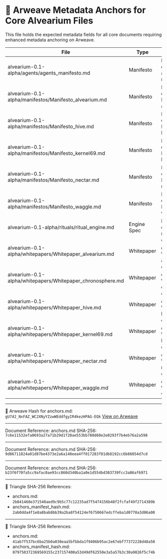 # 🧾 Arweave Metadata Anchors for Core Alvearium Files

This file holds the expected metadata fields for all core documents requiring enhanced metadata anchoring on Arweave.

| File | Type | Description | Suggested ArNS | Metadata Tx ID | Data Tx ID |
|------|------|-------------|----------------|----------------|-------------|
| alvearium-0.1-alpha/agents/agents_manifesto.md | Manifesto | Manifesto document for agents manifesto | `alvearium-0_1-alpha_agents_agents_manifesto_md` | `9gGh6o3xtVTJvri76-AozmMpE3EKbdhWazh35npZ4SM` | `RIydR85FtipfqdrHmE43HbIjK8zmy0zsDQH36hrp8FA` |
| alvearium-0.1-alpha/manifestos/Manifesto_alvearium.md | Manifesto | Manifesto document for Manifesto alvearium | `alvearium-0_1-alpha_manifestos_manifesto_alvearium_md` | `c_ZmQUMiAxNpQF2RrxBMAUtuKuf0Qtq5a0BiRUtAuXg` | `58l1NtS2Rjyqrhq1wqBHlkRLo5W7yH1eEEjjUzYQCds` |
| alvearium-0.1-alpha/manifestos/Manifesto_hive.md | Manifesto | Manifesto document for Manifesto hive | `alvearium-0_1-alpha_manifestos_manifesto_hive_md` | `NvzG8T8CAs8atJhSrncHGs5hXAt_TgOk7ZFLtBby1_8` | `q7OlUNyZ6COXJqWQ-q_ySvaKj4aJjIxIb7FVJFRL8nU` |
| alvearium-0.1-alpha/manifestos/Manifesto_kernel69.md | Manifesto | Manifesto document for Manifesto kernel69 | `alvearium-0_1-alpha_manifestos_manifesto_kernel69_md` | `Uenvog0JJFN-0An5p2v0yxXthaZRXZ3xWiE5ofoFz3M` | `YlJtpdfETUdYhzw8oZhzLeOWaiQJp6K1mBAwMyx6GP8` |
| alvearium-0.1-alpha/manifestos/Manifesto_nectar.md | Manifesto | Manifesto document for Manifesto nectar | `alvearium-0_1-alpha_manifestos_manifesto_nectar_md` | `L0fbB87FNumxULgzW4sq6T9LQo8DxZFwS2bJzYhZs8o` | `M9ONOV_fpNT37lWUaioTQypsnIsbA2fOo5wqC7nrTPo` |
| alvearium-0.1-alpha/manifestos/Manifesto_waggle.md | Manifesto | Manifesto document for Manifesto waggle | `alvearium-0_1-alpha_manifestos_manifesto_waggle_md` | `HzcuwFvms6FjXEm39qh4W9umzRjZiCMp1c1eojJAeXk` | `A9SsNVres3YvLPn7qNTjjGtroU6MXgA4NSMxwQMdTc0` |
| alvearium-0.1-alpha/rituals/ritual_engine.md | Engine Spec | Engine Spec document for ritual engine | `alvearium-0_1-alpha_rituals_ritual_engine_md` | `JPgXEci-Lyuew5k-SUwiMrJKRFilvvQlqNnYdCmLEQg` | `h4_dO0j749N1lCjD8L-cDri_Uf6EWPTKh6OlQh0bU2A` |
| alvearium-0.1-alpha/whitepapers/Whitepaper_alvearium.md | Whitepaper | Whitepaper document for Whitepaper alvearium | `alvearium-0_1-alpha_whitepapers_whitepaper_alvearium_md` | `h2xSP8o2WInX8EwWsnuemlJb-KKEPHdrptKe0ZGBwhA` | `eRFYp5yniCH3Ah4gzCrlMqkqcTH4WdK9JLAJs6JZCms` |
| alvearium-0.1-alpha/whitepapers/Whitepaper_chronosphere.md | Whitepaper | Whitepaper document for Whitepaper chronosphere | `alvearium-0_1-alpha_whitepapers_whitepaper_chronosphere_md` | `rgWxRGEjfKiXr5CGJbuTQoKOzizZ_5UpqbiqS07kwEU` | `jxBUklR3GoBDZxqBjnO6eL1Q25LAuCraszaS4FXwG2Q` |
| alvearium-0.1-alpha/whitepapers/Whitepaper_hive.md | Whitepaper | Whitepaper document for Whitepaper hive | `alvearium-0_1-alpha_whitepapers_whitepaper_hive_md` | `HPxAg0Zn3GIVyfdZ2JLGV8_4cMV4hzd5jBnx4r4QwX8` | `AgfE3dQBOi-9dfByLVQ4PptJK2vhnIGSOGUI0htlIss` |
| alvearium-0.1-alpha/whitepapers/Whitepaper_kernel69.md | Whitepaper | Whitepaper document for Whitepaper kernel69 | `alvearium-0_1-alpha_whitepapers_whitepaper_kernel69_md` | `mbBEzbfo72DkrWPMpDqjmQTmIAJ6GmHHeOKKJnCQ7zI` | `zp5hcyEhmXRlABdbwVJtlcNPpCwdHYJa4TRwQdzeSKE` |
| alvearium-0.1-alpha/whitepapers/Whitepaper_nectar.md | Whitepaper | Whitepaper document for Whitepaper nectar | `alvearium-0_1-alpha_whitepapers_whitepaper_nectar_md` | `ECaPueDFHQoG0kX4V0SqflKAof5JJMeg3-YdS8Y89vk` | `6e70MgTLuzVFma7yBtLqncNvqembt_gI55NA3Uo7AS8` |
| alvearium-0.1-alpha/whitepapers/Whitepaper_waggle.md | Whitepaper | Whitepaper document for Whitepaper waggle | `alvearium-0_1-alpha_whitepapers_whitepaper_waggle_md` | `9vC0tf7SehLjNPLERJ992VJvmyswLuTVTU_EV7dfORU` | `I5OMMjw4IBKZgw5F5aBAB1GLLUZkmGScxIVS8fD2iqU` |

---

📌 Arweave Hash for anchors.md: `gU742_NxFAZ_WC2XNyYZzwWEddfgyIR4kezHPAG-EQk`
[View on Arweave](https://arweave.net/gU742_NxFAZ_WC2XNyYZzwWEddfgyIR4kezHPAG-EQk)

---
Document Reference: anchors.md SHA-256: `7c6e11532efa0693a27a71b29d1f20ae553bb780d60e2e0293f7b4eb76a2a598`

---
Document Reference: anchors.md SHA-256: `9d86711824a01d87be4373e2a6a148eea4ff017283f81db8192cc6b86054d7cd`

---
Document Reference: anchors.md SHA-256: `b23f6f70fa5cc9afac0ae93cc860d340ba1a0e1d554bd303739fcc3a86af6971`

---
🔗 Triangle SHA-256 References:
- anchors.md: `2b841468e371540aed9c9b5c77c12235ad7f5474156b48f2fcfaf49f2714389b`
- anchors_manifest_hash.md: `2ab0dda4f1e8a8bab8bb39a2ba8f54124ef6750667edcffeba1d0770a3d06a00`

---
🔗 Triangle SHA-256 References:
- anchors.md: `41ab7f537bc6ba25b0a030eaa5bfbbda1f9406b95ac2e67ebf77372228d48a50`
- anchors_manifest_hash.md: `079750372369569155c237157400a53d49df62550e3a5a57b3c30a9026f5c74b`
